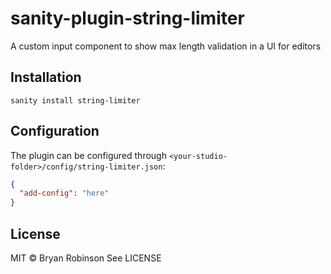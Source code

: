 # sanity-plugin-string-limiter

A custom input component to show max length validation in a UI for editors

## Installation

```
sanity install string-limiter
```

## Configuration

The plugin can be configured through `<your-studio-folder>/config/string-limiter.json`:

```json
{
  "add-config": "here"
}
```

## License

MIT © Bryan Robinson
See LICENSE